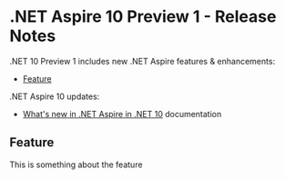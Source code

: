 # .NET Aspire 10 Preview 1 - Release Notes

.NET 10 Preview 1 includes new .NET Aspire features & enhancements:

- [Feature](#feature)

.NET Aspire 10 updates:

- [What's new in .NET Aspire in .NET 10](https://learn.microsoft.com/dotnet/aspire/whats-new/dotnet-aspire-9) documentation

## Feature

This is something about the feature
